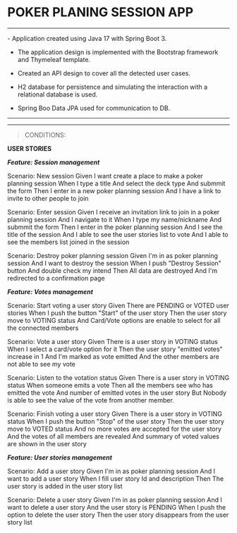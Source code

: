 # POKER PLANING SESSION APP

<hr>
- Application created using Java 17 with Spring Boot 3.		

- The application design is implemented with the Bootstrap framework and Thymeleaf template.

- Created an API design to cover all the detected user cases.

- H2 database for persistence and simulating the interaction with a relational database is used.

- Spring Boo Data JPA used for communication to DB.

<hr>

<hr>

> CONDITIONS:

**USER STORIES**

**<i>Feature: Session management</i>**

Scenario: New session
Given I want create a place to make a poker planning session
When I type a title
And select the deck type
And submmit the form
Then I enter in a new poker planning session
And I have a link to invite to other people to join

Scenario: Enter session
Given I receive an invitation link to join in a poker planning session
And I navigate to it
When I type my name/nickname
And submmit the form
Then I enter in the poker planning session
And I see the title of the session
And I able to see the user stories list to vote
And I able to see the members list joined in the session

Scenario: Destroy poker planning session
Given I'm in as poker planning session
And I want to destroy the session
When I push "Destroy Session" button
And double check my intend
Then All data are destroyed
And I'm redirected to a confirmation page

**<i>Feature: Votes management</i>**

Scenario: Start voting a user story
Given There are PENDING or VOTED user stories
When I push the button "Start" of the user story
Then the user story move to VOTING status
And Card/Vote options are enable to select for all the connected members

Scenario: Vote a user story
Given There is a user story in VOTING status
When I select a card/vote option for it
Then the user story "emitted votes" increase in 1
And I'm marked as vote emitted
And the other members are not able to see my vote

Scenario: Listen to the votation status
Given There is a user story in VOTING status
When someone emits a vote
Then all the members see who has emitted the vote
And number of emitted votes in the user story
But Nobody is able to see the value of the vote from another member.

Scenario: Finish voting a user story
Given There is a user story in VOTING status
When I push the button "Stop" of the user story
Then the user story move to VOTED status
And no more votes are accepted for the user story
And the votes of all members are revealed
And summary of voted values are shown in the user story

**<i>Feature: User stories management**</i>

Scenario: Add a user story
Given I'm in as poker planning session
And I want to add a user story
When I fill user story Id and description
Then The user story is added in the user story list

Scenario: Delete a user story
Given I'm in as poker planning session
And I want to delete a user story
And the user story is PENDING
When I push the option to delete the user story
Then the user story disappears from the user story list